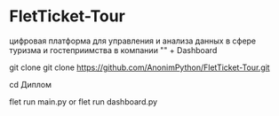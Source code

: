 # FletTicket-Tour
цифровая платформа для управления и анализа данных в сфере туризма и гостеприимства в компании "" + Dashboard

git clone git clone https://github.com/AnonimPython/FletTicket-Tour.git

cd Диплом

flet run main.py or flet run dashboard.py


